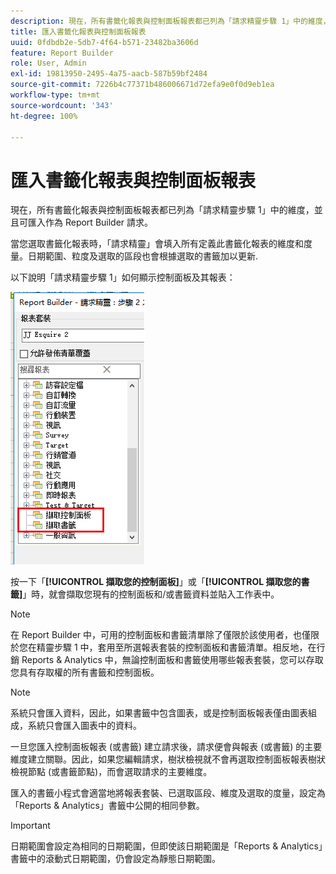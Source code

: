 ```yaml
---
description: 現在，所有書籤化報表與控制面板報表都已列為「請求精靈步驟 1」中的維度，並且可匯入作為 Report Builder 請求。
title: 匯入書籤化報表與控制面板報表
uuid: 0fdbdb2e-5db7-4f64-b571-23482ba3606d
feature: Report Builder
role: User, Admin
exl-id: 19813950-2495-4a75-aacb-587b59bf2484
source-git-commit: 7226b4c77371b486006671d72efa9e0f0d9eb1ea
workflow-type: tm+mt
source-wordcount: '343'
ht-degree: 100%

---
```


# 匯入書籤化報表與控制面板報表

現在，所有書籤化報表與控制面板報表都已列為「請求精靈步驟 1」中的維度，並且可匯入作為 Report Builder 請求。

當您選取書籤化報表時，「請求精靈」會填入所有定義此書籤化報表的維度和度量。日期範圍、粒度及選取的區段也會根據選取的書籤加以更新.

以下說明「請求精靈步驟 1」如何顯示控制面板及其報表：

![](assets/import_dashboard_reportlet.png)

按一下「**[!UICONTROL 擷取您的控制面板]**」或「**[!UICONTROL 擷取您的書籤]**」時，就會擷取您現有的控制面板和/或書籤資料並貼入工作表中。

>[!NOTE]
>
> 在 Report Builder 中，可用的控制面板和書籤清單除了僅限於該使用者，也僅限於您在精靈步驟 1 中，套用至所選報表套裝的控制面板和書籤清單。相反地，在行銷 Reports &amp; Analytics 中，無論控制面板和書籤使用哪些報表套裝，您可以存取您具有存取權的所有書籤和控制面板。

>[!NOTE]
>
> 系統只會匯入資料，因此，如果書籤中包含圖表，或是控制面板報表僅由圖表組成，系統只會匯入圖表中的資料。

一旦您匯入控制面板報表 (或書籤) 建立請求後，請求便會與報表 (或書籤) 的主要維度建立關聯。因此，如果您編輯請求，樹狀檢視就不會再選取控制面板報表樹狀檢視節點 (或書籤節點)，而會選取請求的主要維度。

匯入的書籤小程式會適當地將報表套裝、已選取區段、維度及選取的度量，設定為「Reports &amp; Analytics」書籤中公開的相同參數。

>[!IMPORTANT]
>
>日期範圍會設定為相同的日期範圍，但即使該日期範圍是「Reports &amp; Analytics」書籤中的滾動式日期範圍，仍會設定為靜態日期範圍。
